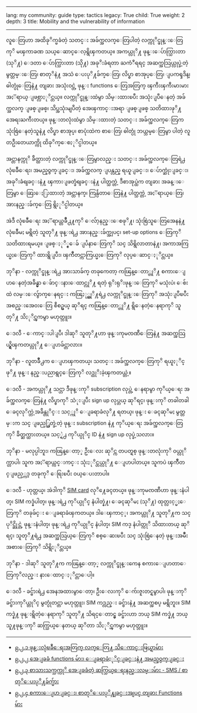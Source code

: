 

---

lang: my
community: guide
type: tactics
legacy: True
child: True
weight: 2
depth: 3
title: Mobility and the vulnerability of information

---

လူေတြဟာ အထိခုိက္မခံတဲ့ သတင္း အခ်က္အလက္ေတြပါတဲ့ လက္ကုိင္ဖုန္းေတြကုိ မၾကာခဏ သယ္ေဆာင္ေလ့ရွိၾကတယ္။ အကယ္လုိ႔ ဖုန္းေပ်ာက္သြားတာ (သုိ႔) ေဒတာ ေပ်ာက္သြားတာ (သို႔) အခုိးခံရတာ ႀကံဳရရင္ အဆက္အသြယ္လုပ္ခဲ့တဲ့ မွတ္တမ္းေတြ၊ စာတုိနဲ႔ အသံ ေပးပုိ႔ခ်က္ေတြ၊ လိပ္စာ စာအုပ္ေတြ၊ ျပကၡဒိန္၊ ဓါတ္ပုံေတြနဲ႔ တျခား အသုံး၀င္တဲ့ ဖုန္း functions ေတြအတြက္ ၾကီးၾကီးမားမား အႏၱရာယ္ ျဖစ္လာႏုိင္တယ္။ လက္ကုိင္ဖုန္းထဲမွာ သိမ္းထားၿပီး အသုံးျပဳေနတဲ့ အခ်က္အလက္ ျဖစ္ျဖစ္၊ သိပ္အသုံးမျပဳတဲ့ အေၾကာင္းအရာ ျဖစ္ျဖစ္ သတိထားဖုိ႔ အေရးႀကီးတယ္။ ဖုန္းတလုံးထဲမွာ သိမ္းထားတဲ့ သတင္း အခ်က္အလက္ေတြက သုံးစြဲေနတဲ့သူနဲ႔ လိပ္စာ စာအုပ္၊ စာပုံးထဲက စာေတြ၊ ဓါတ္ပုံ ဘယ္ဘမ္ေတြမွာ ပါတဲ့ လူတဦးတေယာက္ကို ထိခုိက္ေစႏုိင္ပါတယ္။

အင္တာနက္ကုိ ခ်ိတ္ထားတဲ့ လက္ကုိင္ဖုန္းေတြမွာလည္း သတင္း အခ်က္အလက္ေတြရဲ႕ လုံၿခဳံေရး၊ အမည္၀ွက္ျခင္း၊ အခ်က္အလက္ ျပန္လည္ ရယူျခင္း၊ ေပ်ာက္ဆုံးျခင္း၊ အခုိးခံရျခင္းနဲ႔ ၾကားျဖတ္ခံရျခင္းနဲ႔ ပါတ္သက္တဲ့ ဒီစာအုပ္ထဲက တျခား အခန္းေတြမွာ ေဆြးေႏြးထားတဲ့ အင္တာနက္၊ ကြန္ပ်ဴတာေတြနဲ႔ ပါတ္သက္တဲ့ အႏၱရာယ္ေတြ၊ အားနည္းခ်က္ေတြ ရွိႏုိင္ပါတယ္။

အဲဒီ လုံၿခဳံေရး အႏၱရာယ္တခ်ဳိ႕႔ကုိ ေလ်ာ့နည္းေစဖုိ႔၊ သုံးစြဲသူေတြအေနနဲ႔ လုံၿခဳံမႈ မရွိတဲ့ သူတုိ႔ ဖုန္းရဲ႕ အားနည္းခ်က္အျပင္၊ set-up options ေတြကုိ သတိထားရမယ္။ ျဖစ္ႏုိ္င္ေခ် ျပႆနာေတြကုိ သင္ သိရွိလာတာနဲ႔၊ အကာအကြယ္မႈေတြကုိ ထားရွိျပီး၊ ၾကိဳတင္ကာကြယ္မႈေတြကုိ လုပ္ေဆာင္ႏုိင္တယ္။

<div class="background" markdown=1>
ဘုိနာ - လက္ကုိင္ဖုန္းရဲ႕ အားသာခ်က္ တခုကေတာ့ ကၽြန္ေတာ္တုိ႔ စကားေျပာေနတဲ့အခ်ိန္မွာ ေခ်ာင္းနားေထာင္လုိ႔ ရတဲ့ ရုိးရုိးဖုန္းေတြကုိ မသုံးပဲ၊ ေစ်းထဲ လမ္းေလွ်ာက္ေနရင္း ကၽြႏု္ပ္တုိ႔ရဲ႕ လက္ကုိင္ဖုန္းေတြကုိ အသုံးျပဳၿပီး အစည္းအေ၀းေတြ စီစဥ္မယ္ ဆုိရင္ ကၽြန္ေတာ္တုိ႔ ရွိေနတဲ့ေနရာကုိ သူတုိ႔ သိႏုိင္ၾကမွာ မဟုတ္ဘူး။

ေဒလီ - ေကာင္းပါျပီ၊ ဒါဆုိ သူတုိ႔ဟာ ဖုန္းကုမၸဏီေတြနဲ႔ အဆက္အသြယ္ရွိၾကတယ္လုိ႔ ေျပာခ်င္တာလား။

ဘုိနာ - လူတခ်ိဳ႕က ေျပာၾကတယ္၊ သတင္း အခ်က္အလက္ေတြကုိ ရယူႏုိင္ဖုိ႔ ဖုန္း နည္းပညာရွင္ေတြကုိ လဒ္ထုိးခဲ့ၾကတယ္တဲ့။

ေဒလီ - အကယ္လုိ႔ သင္ဟာ ဒီဖုန္းကုိ subscription လုပ္တဲ့ ေနရာမွာ ကုိယ္ေရး အခ်က္အလက္ေတြနဲ႔ လိပ္စာကုိ သံုးျပီး sign up လုပ္တယ္ ဆုိရင္၊ ဖုန္းကုိ တခါတခါ ေခၚလုိက္တဲ့အခ်ိန္တုိင္း သင့္ကုိ ေျခရာခံလုိ႔ ရတယ္၊ ဖုန္း ေခၚဆုိမႈ မွတ္တမ္းက သင္ ျဖည့္စြတ္ခဲ့တဲ့ ဖုန္း subscription နဲ႔ ကုိယ္ေရး အခ်က္အလက္ေတြကုိ ခ်ိတ္ဆက္ထားတယ္။ သင့္ရဲ႕ ကုိယ္ပုိင္ ID နဲ႔ sign up လုပ္ခဲ့သလား။

ဘုိနာ - မလုပ္ပါဘူး၊ ကၽြန္ေတာ့္ ဦးေလး ဆုိင္က တပတ္ရစ္ ဖုန္းတလုံးကုိ ၀ယ္လုိက္တာပါ၊ သူက အႏၱရာယ္ကင္းကင္း သုံးႏုိင္တယ္လုိ႔ ေျပာပါတယ္။ သူကပဲ ၾကိဳတင္ျဖည့္ကဒ္ တခုကုိ ေရြးၿပီး ၀ယ္ေပးတာပါ။

ေဒလီ - ဟုတ္တယ္၊ အဲဒါကုိ [SIM card](/en/glossary#SIM_card) လုိ႔ေခၚတယ္။ ဖုန္းကုမၸဏီဟာ ဖုန္းနံပါတ္၊ SIM ကဒ္နံပါတ္၊ ဖုန္းရဲ႕ ကုိယ္ပုိင္ နံပါတ္နဲ႔၊ ေခၚဆုိမႈ (သုိ႔) ထုတ္လႊင့္မႈေတြကုိ တခုခ်င္း ေျခရာခံၾကတယ္။ ဒါေၾကာင့္၊ အကယ္လုိ႔ သူတုိ႔က သင္ပုိင္ဆိုင္တဲ့ ဖုန္းနံပါတ္၊ ဖုန္းရဲ႕ ကုိယ္ပုိင္ နံပါတ္၊ SIM ကဒ္ နံပါတ္ကုိ သိထားတယ္ ဆုိရင္၊ သူတုိ႔ရဲ႕ အဆက္အသြယ္ေတြကုိ စစ္ေဆးၿပီး သင္ သုံးစြဲေနတဲ့ ဖုန္းအမ်ိဳးအစားေတြကုိ သိရွိႏုိင္တယ္။

ဘုိနာ - ဒါဆုိ သူတုိ႔က ကၽြန္ေတာ့္ လက္ကုိင္ဖုန္းကေန စကားေျပာတာေတြကုိလည္း နားေထာင္ႏုိင္တာေပါ့။

ေဒလီ - ခင္ဗ်ားရဲ႕ အေနအထားမွာေတာ့၊ ဦးေလးကုိ ေက်းဇူးတင္ရမွာပါ၊ ဖုန္းကုိ ခင္ဗ်ားကုိယ္တုိင္ မွတ္ပုံတင္တာ မဟုတ္ဘူး၊ SIM ကဒ္လည္း ခင္ဗ်ားနဲ႔ အဆက္အစပ္ မရွိဘူး။ SIM ကဒ္နဲ႔ ဖုန္းရွိတဲ့ေနရာကုိ သူတုိ႔ သိရင္ေတာင္မွ ခင္ဗ်ားဟာ ဘယ္ SIM ကဒ္နဲ႔ ဘယ္သူ႔ဖုန္းကုိ ဆက္သြယ္ေနတယ္ ဆုိတာ သိႏုိင္ၾကမွာ မဟုတ္ဘူး။</div>

-------------------

* [၉.၂.၁ ဖုန္းလုံၿခဳံေရးအတြက္ လက္ေတြ႔ သိေကာင္းဖြယ္ရာမ်ား](/my/chapter_9_2_1)
* [၉.၂.၂ အေျခခံ functions မ်ား၊ ေျခရာခံႏုိင္ျခင္းနဲ႔ အမည္၀ွက္ျခင္း](/my/chapter_9_2_2)
* [၉.၂.၃ စာသားသက္သက္ကုိ အေျခခံတဲ့ ဆက္သြယ္ေရးနည္းလမ္းမ်ား - SMS / စာတုိေပးပုိ႔ခ်က္မ်ား](/my/chapter_9_2_3)
* [၉.၂.၄ စကားေျပာျခင္း၊ စာတုိေပးပုိ႔ျခင္းအျပင္ တျခား Functions မ်ား](/my/chapter_9_2_4)

